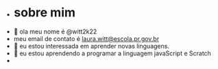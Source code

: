 - # sobre mim
- 👋 ola meu nome é @witt2k22
- meu email de contato é laura.witt@escola.pr.gov.br
-  👀 eu estou interessada em aprender novas linguagens.
- 🌱 eu estou aprendendo a programar a linguagem javaScript e Scratch
-

